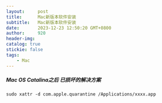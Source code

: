 ```yaml
---
layout:     post
title:      Mac新版本软件安装
subtitle:   Mac新版本软件安装
date:       2023-12-23 12:50:20 GMT+0800
author:     920
header-img: 
catalog: true
stickie: false
tags:
    - Mac
---
```



##### Mac OS Catalina之后 已损坏的解决方案

```
sudo xattr -d com.apple.quarantine /Applications/xxxx.app
```